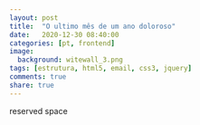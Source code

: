 ```yaml
---
layout: post
title:  "O ultimo mês de um ano doloroso"
date:   2020-12-30 08:40:00
categories: [pt, frontend]
image:
  background: witewall_3.png
tags: [estrutura, html5, email, css3, jquery]
comments: true
share: true
---
```

reserved space